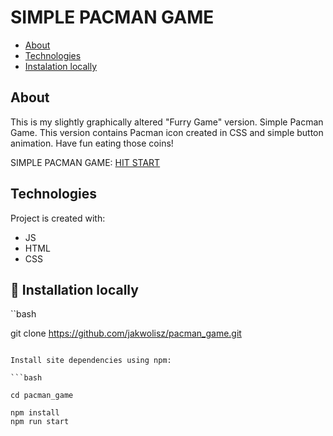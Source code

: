# SIMPLE PACMAN GAME
* [About](#about)
* [Technologies](#technologies)
* [Instalation locally](#-instalation-locally)
## About
This is my slightly graphically altered "Furry Game" version. Simple Pacman Game.
This version contains Pacman icon created in CSS and simple button animation.
Have fun eating those coins!

SIMPLE PACMAN GAME: [HIT START](https://jakwolisz.github.io/pacman_game/)

## Technologies

Project is created with:
- JS 
- HTML
- CSS

## 🔧 Installation locally

``bash

git clone https://github.com/jakwolisz/pacman_game.git

```

Install site dependencies using npm:

```bash

cd pacman_game

npm install
npm run start

```